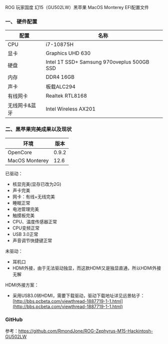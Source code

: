 ROG 玩家国度 幻15（GU502LW）黑苹果 MacOS Monterey EFI配置文件

### 一、 硬件配置

配置|名称
--|--
CPU|i7-10875H
显卡|Graphics UHD 630
硬盘|Intel 1T SSD+ Samsung 970oveplus 500GB SSD
内存|DDR4 16GB
声卡|板载ALC294
有线网卡| Realtek RTL8168
无线网卡&蓝牙| Intel Wireless AX201

### 二、黑苹果完美成果以及现状

环境|版本
--|--
OpenCore|0.9.2
MacOS Monterey |12.6

已驱动：

* 核显完美(显存已改为2G)
* 声卡完美
* 网卡：有线+无线完美
* 睡眠正常
* 电池管理完美
* 触摸板完美
* CPU、温度传感器正常
* CPU变频正常
* USB 3.0正常
* 声音调节快捷键正常

未驱动：
* 耳机口
* HDMI外接，由于无法驱动独显，而这款HDMI又是独显直通，所以HDMI外接无解

HDMI外接方案：

* 采用USB3.0转HDMI，需要下载驱动，驱动下载地址详见远景帖子：[http://bbs.pcbeta.com/viewthread-1887719-1-1.html](http://bbs.pcbeta.com/viewthread-1887719-1-1.html)

### GitHub

参考：https://github.com/RmondJone/ROG-Zephyrus-M15-Hackintosh-GU502LW
